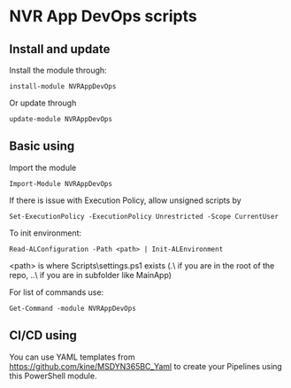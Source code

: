 # NVR App DevOps scripts

## Install and update

Install the module through:

    install-module NVRAppDevOps

Or update through

    update-module NVRAppDevOps

## Basic using

Import the module

    Import-Module NVRAppDevOps

If there is issue with Execution Policy, allow unsigned scripts by

    Set-ExecutionPolicy -ExecutionPolicy Unrestricted -Scope CurrentUser

To init environment:

    Read-ALConfiguration -Path <path> | Init-ALEnvironment

\<path\> is where Scripts\settings.ps1 exists (.\ if you are in the root of the repo, ..\ if you are in subfolder like MainApp)

For list of commands use:

    Get-Command -module NVRAppDevOps
    
## CI/CD using

You can use YAML templates from https://github.com/kine/MSDYN365BC_Yaml to create your Pipelines using this PowerShell module.
